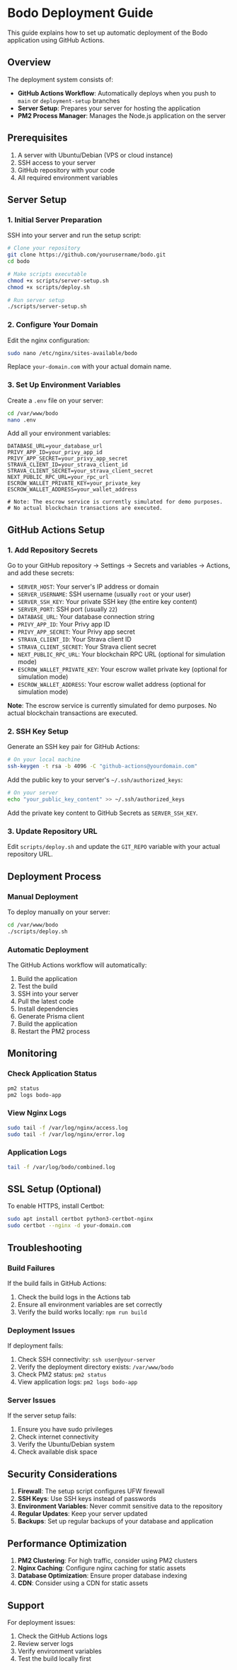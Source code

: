 # Bodo Deployment Guide

This guide explains how to set up automatic deployment of the Bodo application using GitHub Actions.

## Overview

The deployment system consists of:
- **GitHub Actions Workflow**: Automatically deploys when you push to `main` or `deployment-setup` branches
- **Server Setup**: Prepares your server for hosting the application
- **PM2 Process Manager**: Manages the Node.js application on the server

## Prerequisites

1. A server with Ubuntu/Debian (VPS or cloud instance)
2. SSH access to your server
3. GitHub repository with your code
4. All required environment variables

## Server Setup

### 1. Initial Server Preparation

SSH into your server and run the setup script:

```bash
# Clone your repository
git clone https://github.com/yourusername/bodo.git
cd bodo

# Make scripts executable
chmod +x scripts/server-setup.sh
chmod +x scripts/deploy.sh

# Run server setup
./scripts/server-setup.sh
```

### 2. Configure Your Domain

Edit the nginx configuration:

```bash
sudo nano /etc/nginx/sites-available/bodo
```

Replace `your-domain.com` with your actual domain name.

### 3. Set Up Environment Variables

Create a `.env` file on your server:

```bash
cd /var/www/bodo
nano .env
```

Add all your environment variables:

```env
DATABASE_URL=your_database_url
PRIVY_APP_ID=your_privy_app_id
PRIVY_APP_SECRET=your_privy_app_secret
STRAVA_CLIENT_ID=your_strava_client_id
STRAVA_CLIENT_SECRET=your_strava_client_secret
NEXT_PUBLIC_RPC_URL=your_rpc_url
ESCROW_WALLET_PRIVATE_KEY=your_private_key
ESCROW_WALLET_ADDRESS=your_wallet_address

# Note: The escrow service is currently simulated for demo purposes.
# No actual blockchain transactions are executed.
```

## GitHub Actions Setup

### 1. Add Repository Secrets

Go to your GitHub repository → Settings → Secrets and variables → Actions, and add these secrets:

- `SERVER_HOST`: Your server's IP address or domain
- `SERVER_USERNAME`: SSH username (usually `root` or your user)
- `SERVER_SSH_KEY`: Your private SSH key (the entire key content)
- `SERVER_PORT`: SSH port (usually `22`)
- `DATABASE_URL`: Your database connection string
- `PRIVY_APP_ID`: Your Privy app ID
- `PRIVY_APP_SECRET`: Your Privy app secret
- `STRAVA_CLIENT_ID`: Your Strava client ID
- `STRAVA_CLIENT_SECRET`: Your Strava client secret
- `NEXT_PUBLIC_RPC_URL`: Your blockchain RPC URL (optional for simulation mode)
- `ESCROW_WALLET_PRIVATE_KEY`: Your escrow wallet private key (optional for simulation mode)
- `ESCROW_WALLET_ADDRESS`: Your escrow wallet address (optional for simulation mode)

**Note**: The escrow service is currently simulated for demo purposes. No actual blockchain transactions are executed.

### 2. SSH Key Setup

Generate an SSH key pair for GitHub Actions:

```bash
# On your local machine
ssh-keygen -t rsa -b 4096 -C "github-actions@yourdomain.com"
```

Add the public key to your server's `~/.ssh/authorized_keys`:

```bash
# On your server
echo "your_public_key_content" >> ~/.ssh/authorized_keys
```

Add the private key content to GitHub Secrets as `SERVER_SSH_KEY`.

### 3. Update Repository URL

Edit `scripts/deploy.sh` and update the `GIT_REPO` variable with your actual repository URL.

## Deployment Process

### Manual Deployment

To deploy manually on your server:

```bash
cd /var/www/bodo
./scripts/deploy.sh
```

### Automatic Deployment

The GitHub Actions workflow will automatically:

1. Build the application
2. Test the build
3. SSH into your server
4. Pull the latest code
5. Install dependencies
6. Generate Prisma client
7. Build the application
8. Restart the PM2 process

## Monitoring

### Check Application Status

```bash
pm2 status
pm2 logs bodo-app
```

### View Nginx Logs

```bash
sudo tail -f /var/log/nginx/access.log
sudo tail -f /var/log/nginx/error.log
```

### Application Logs

```bash
tail -f /var/log/bodo/combined.log
```

## SSL Setup (Optional)

To enable HTTPS, install Certbot:

```bash
sudo apt install certbot python3-certbot-nginx
sudo certbot --nginx -d your-domain.com
```

## Troubleshooting

### Build Failures

If the build fails in GitHub Actions:

1. Check the build logs in the Actions tab
2. Ensure all environment variables are set correctly
3. Verify the build works locally: `npm run build`

### Deployment Issues

If deployment fails:

1. Check SSH connectivity: `ssh user@your-server`
2. Verify the deployment directory exists: `/var/www/bodo`
3. Check PM2 status: `pm2 status`
4. View application logs: `pm2 logs bodo-app`

### Server Issues

If the server setup fails:

1. Ensure you have sudo privileges
2. Check internet connectivity
3. Verify the Ubuntu/Debian system
4. Check available disk space

## Security Considerations

1. **Firewall**: The setup script configures UFW firewall
2. **SSH Keys**: Use SSH keys instead of passwords
3. **Environment Variables**: Never commit sensitive data to the repository
4. **Regular Updates**: Keep your server updated
5. **Backups**: Set up regular backups of your database and application

## Performance Optimization

1. **PM2 Clustering**: For high traffic, consider using PM2 clusters
2. **Nginx Caching**: Configure nginx caching for static assets
3. **Database Optimization**: Ensure proper database indexing
4. **CDN**: Consider using a CDN for static assets

## Support

For deployment issues:

1. Check the GitHub Actions logs
2. Review server logs
3. Verify environment variables
4. Test the build locally first 
